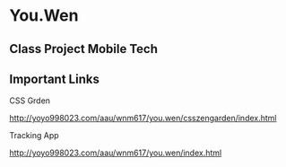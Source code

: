# You.Wen

## Class Project Mobile Tech

## Important Links


CSS Grden

http://yoyo998023.com/aau/wnm617/you.wen/csszengarden/index.html

Tracking App

http://yoyo998023.com/aau/wnm617/you.wen/index.html
